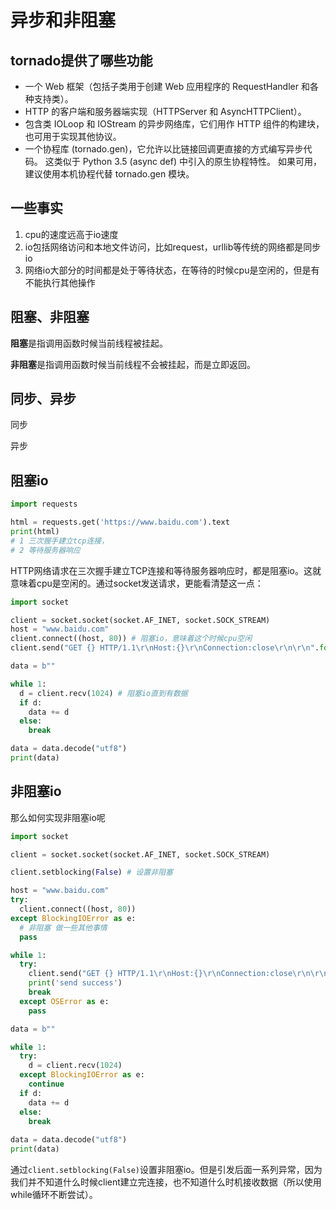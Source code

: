 # 异步和非阻塞

## tornado提供了哪些功能

* 一个 Web 框架（包括子类用于创建 Web 应用程序的 RequestHandler 和各种支持类）。
* HTTP 的客户端和服务器端实现（HTTPServer 和 AsyncHTTPClient）。
* 包含类 IOLoop 和 IOStream 的异步网络库，它们用作 HTTP 组件的构建块，也可用于实现其他协议。
* 一个协程库 (tornado.gen)，它允许以比链接回调更直接的方式编写异步代码。 这类似于 Python 3.5 (async def) 中引入的原生协程特性。 如果可用，建议使用本机协程代替 tornado.gen 模块。

## 一些事实

1. cpu的速度远高于io速度
2. io包括网络访问和本地文件访问，比如request，urllib等传统的网络都是同步io
3. 网络io大部分的时间都是处于等待状态，在等待的时候cpu是空闲的，但是有不能执行其他操作

## 阻塞、非阻塞

**阻塞**是指调用函数时候当前线程被挂起。

**非阻塞**是指调用函数时候当前线程不会被挂起，而是立即返回。

## 同步、异步

同步


异步

## 阻塞io

```python
import requests

html = requests.get('https://www.baidu.com').text
print(html)
# 1 三次握手建立tcp连接，
# 2 等待服务器响应
```

HTTP网络请求在三次握手建立TCP连接和等待服务器响应时，都是阻塞io。这就意味着cpu是空闲的。通过socket发送请求，更能看清楚这一点：

```python
import socket

client = socket.socket(socket.AF_INET, socket.SOCK_STREAM)
host = "www.baidu.com"
client.connect((host, 80)) # 阻塞io，意味着这个时候cpu空闲
client.send("GET {} HTTP/1.1\r\nHost:{}\r\nConnection:close\r\n\r\n".format("/", host).encode("utf8"))

data = b""

while 1:
  d = client.recv(1024) # 阻塞io直到有数据
  if d:
    data += d
  else:
    break

data = data.decode("utf8")
print(data)
```

## 非阻塞io

那么如何实现非阻塞io呢

```python
import socket

client = socket.socket(socket.AF_INET, socket.SOCK_STREAM)

client.setblocking(False) # 设置非阻塞

host = "www.baidu.com"
try:
  client.connect((host, 80))
except BlockingIOError as e:
  # 非阻塞 做一些其他事情
  pass

while 1:
  try:
    client.send("GET {} HTTP/1.1\r\nHost:{}\r\nConnection:close\r\n\r\n".format("/", host).encode("utf8"))
    print('send success')
    break
  except OSError as e:
    pass

data = b""

while 1:
  try:
    d = client.recv(1024)
  except BlockingIOError as e:
    continue
  if d:
    data += d
  else:
    break
  
data = data.decode("utf8")
print(data)
```

通过`client.setblocking(False)`设置非阻塞io。但是引发后面一系列异常，因为我们并不知道什么时候client建立完连接，也不知道什么时机接收数据（所以使用while循环不断尝试）。
